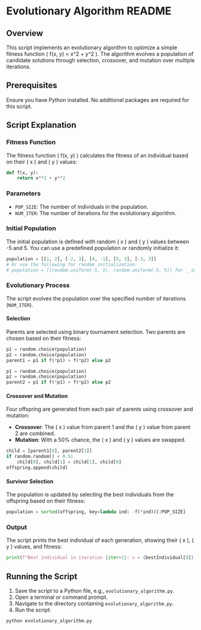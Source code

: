 # Evolutionary Algorithm README

## Overview

This script implements an evolutionary algorithm to optimize a simple fitness function \( f(x, y) = x^2 + y^2 \). The algorithm evolves a population of candidate solutions through selection, crossover, and mutation over multiple iterations.

## Prerequisites

Ensure you have Python installed. No additional packages are required for this script.

## Script Explanation

### Fitness Function

The fitness function \( f(x, y) \) calculates the fitness of an individual based on their \( x \) and \( y \) values:

```python
def f(x, y):
    return x**2 + y**2
```

### Parameters

- `POP_SIZE`: The number of individuals in the population.
- `NUM_ITER`: The number of iterations for the evolutionary algorithm.

### Initial Population

The initial population is defined with random \( x \) and \( y \) values between -5 and 5. You can use a predefined population or randomly initialize it:

```python
population = [[1, 2], [-2, 3], [4, -1], [5, 2], [-3, 3]]
# Or use the following for random initialization:
# population = [[random.uniform(-5, 5), random.uniform(-5, 5)] for _ in range(POP_SIZE)]
```

### Evolutionary Process

The script evolves the population over the specified number of iterations (`NUM_ITER`).

#### Selection

Parents are selected using binary tournament selection. Two parents are chosen based on their fitness:

```python
p1 = random.choice(population)
p2 = random.choice(population)
parent1 = p1 if f(*p1) > f(*p2) else p2

p1 = random.choice(population)
p2 = random.choice(population)
parent2 = p1 if f(*p1) > f(*p2) else p2
```

#### Crossover and Mutation

Four offspring are generated from each pair of parents using crossover and mutation:

- **Crossover**: The \( x \) value from parent 1 and the \( y \) value from parent 2 are combined.
- **Mutation**: With a 50% chance, the \( x \) and \( y \) values are swapped.

```python
child = [parent1[0], parent2[1]]
if random.random() < 0.5:
    child[0], child[1] = child[1], child[0]
offspring.append(child)
```

#### Survivor Selection

The population is updated by selecting the best individuals from the offspring based on their fitness:

```python
population = sorted(offspring, key=lambda ind: -f(*ind))[:POP_SIZE]
```

### Output

The script prints the best individual of each generation, showing their \( x \), \( y \) values, and fitness:

```python
print(f"Best individual in iteration {iter+1}: x = {bestIndividual[0]}, y = {bestIndividual[1]}, fitness = {f(*bestIndividual)}")
```

## Running the Script

1. Save the script to a Python file, e.g., `evolutionary_algorithm.py`.
2. Open a terminal or command prompt.
3. Navigate to the directory containing `evolutionary_algorithm.py`.
4. Run the script:

```sh
python evolutionary_algorithm.py
```

